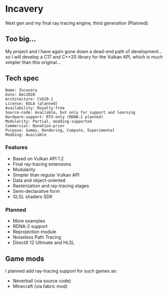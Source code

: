 # Incavery

Next gen and my final ray tracing engine, third generation (Planned)

## Too big...

My project and I have again gone down a dead-end path of development... so I will develop a C17 and C++20 library for the Vulkan API, which is much simpler than this original...

## Tech spec

```
Name: Incavery
Date: Dec2020
Architecture: CVX20.1
License: EULA (planned)
Availability: Royalty-free
Source-code: Available, but only for support and learning
Hardware-support: RTX-only (RDNA-2 planned)
Modularity: Partial, modding-supported
Commercial: Donation-prior
Purpose: Games, Rendering, Compute, Experimental
Modding: Available
```


### Features

- Based on Vulkan API 1.2
- Final ray-tracing extensions
- Modularity
- Simpler than regular Vulkan API
- Data and object-oriented
- Rasterization and ray-tracing stages
- Semi-declarative form
- GLSL shaders SDK


### Planned

- More examples
- RDNA-2 support
- Reprojection module
- Noiseless Path Tracing
- DirectX 12 Ultimate and HLSL


## Game mods

I planned add ray-tracing support for such games as:
- Neverball (via source code)
- Minecraft (via fabric mod)


